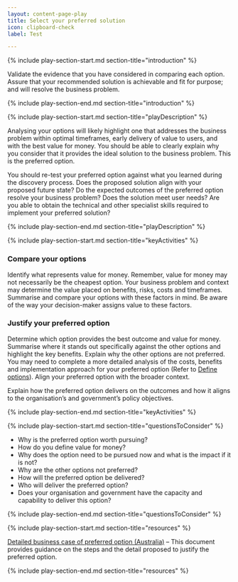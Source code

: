 ```yaml
---
layout: content-page-play
title: Select your preferred solution
icon: clipboard-check
label: Test

---
```

<!--start include wraps the section in starting HTML for styling purposes -->
{% include play-section-start.md section-title="introduction" %}
<p>Validate the evidence that you have considered in comparing each option. Assure that your recommended solution is achievable and fit for purpose; and will resolve the business problem.</p>
<!--end include -->
{% include play-section-end.md section-title="introduction" %}



<!--start include wraps the section in starting HTML for styling purposes -->
{% include play-section-start.md section-title="playDescription" %}
<p>Analysing your options will likely highlight one that addresses the business problem within optimal timeframes, early delivery of value to users, and with the best value for money. You should be able to clearly explain why you consider that it provides the ideal solution to the business problem. This is the preferred option.</p>
<p>You should re-test your preferred option against what you learned during the discovery process. Does the proposed solution align with your proposed future state? Do the expected outcomes of the preferred option resolve your business problem? Does the solution meet user needs? Are you able to obtain the technical and other specialist skills required to implement your preferred solution?</p>

<!--end include -->
{% include play-section-end.md section-title="playDescription" %}




<!--start include wraps the section in starting HTML for styling purposes -->
{% include play-section-start.md section-title="keyActivities" %}
<h3>Compare your options</h3>
<p>Identify what represents value for money. Remember, value for money may not necessarily be the cheapest option. Your business problem and context may determine the value placed on benefits, risks, costs and timeframes. Summarise and compare your options with these factors in mind. Be aware of the way your decision-maker assigns value to these factors.</p>
<h3>Justify your preferred option</h3>
<p>Determine which option provides the best outcome and value for money. Summarise where it stands out specifically against the other options and highlight the key benefits. Explain why the other options are not preferred. You may need to complete a more detailed analysis of the costs, benefits and implementation approach for your preferred option (Refer to <a href="/plays/define-options/">Define options</a>). Align your preferred option with the broader context.</p>
<p>Explain how the preferred option delivers on the outcomes and how it aligns to the organisation’s and government’s policy objectives.</p>

<!--end include -->
{% include play-section-end.md section-title="keyActivities" %}



<!--start include wraps the section in starting HTML for styling purposes -->
{% include play-section-start.md section-title="questionsToConsider" %}
<ul>
<li>Why is the preferred option worth pursuing?</li>
<li>How do you define value for money?</li>
<li>Why does the option need to be pursued now and what is the impact if it is not?</li>
<li>Why are the other options not preferred?</li>
<li>How will the preferred option be delivered?</li>
<li>Who will deliver the preferred option?</li>
<li>Does your organisation and government have the capacity and capability to deliver this option?</li>
</ul>
<!--end include -->
{% include play-section-end.md section-title="questionsToConsider" %}



<!--start include wraps the section in starting HTML for styling purposes -->
{% include play-section-start.md section-title="resources" %}
<p><a href="https://www.atap.gov.au/sites/default/files/f4_business_case_for_proposed_initiatives.pdf">Detailed business case of preferred option (Australia)</a> &ndash; This document provides guidance on the steps and the detail proposed to justify the preferred option.</p>
<!--end include -->
{% include play-section-end.md section-title="resources" %}
